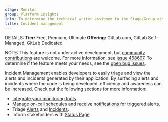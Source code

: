 ```yaml
---
stage: Monitor
group: Platform Insights
info: To determine the technical writer assigned to the Stage/Group associated with this page, see https://handbook.gitlab.com/handbook/product/ux/technical-writing/#assignments
title: Incident management
---
```


DETAILS:
**Tier:** Free, Premium, Ultimate
**Offering:** GitLab.com, GitLab Self-Managed, GitLab Dedicated

NOTE:
This feature is not under active development, but [community contributions](https://about.gitlab.com/community/contribute/) are welcome.
For more information, see [issue 468607](https://gitlab.com/gitlab-org/gitlab/-/issues/468607#note_1967939452).
To determine if the feature meets your needs, see the [open bug issues](https://gitlab.com/gitlab-org/gitlab/-/issues/?sort=updated_desc&state=opened&label_name%5B%5D=Category%3AIncident%20Management&label_name%5B%5D=type%3A%3Abug&first_page_size=20).

Incident Management enables developers to easily triage and view the alerts and incidents
generated by their application. By surfacing alerts and incidents where the code is
being developed, efficiency and awareness can be increased. Check out the following sections for more information:

- [Integrate your monitoring tools](integrations.md).
- Manage [on-call schedules](oncall_schedules.md) and receive [notifications](paging.md) for
  triggered alerts.
- Triage [Alerts](alerts.md) and [Incidents](incidents.md).
- Inform stakeholders with [Status Page](status_page.md).
